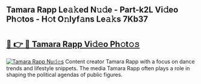 ## Tamara Rapp Le𝚊𝚔ed N𝚞𝚍e - Part-k2L Vi𝚍eo Ph𝚘tos - H𝚘t O𝚗lyf𝚊ns Le𝚊𝚔s 7Kb37

# <h2><a href="http://hf5xigx.feru.top/?c=Tamara+Rapp">🔗 👉 🔴 Tamara Rapp Vi𝚍𝚎o Ph𝚘t𝚘𝚜</a></h2>

[![Tamara Rapp Nu𝚍𝚎s](https://i.imgur.com/0TWrTi3.gif)](http://hf5xigx.feru.top/?c=Tamara+Rapp)
Content creator Tamara Rapp with a focus on dance trends and lifestyle snippets. The media Tamara Rapp often plays a role in shaping the political agendas of public figures. 
